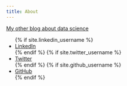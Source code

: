 ```yaml
---
title: About
---
```


<link rel="stylesheet" href="//maxcdn.bootstrapcdn.com/font-awesome/4.3.0/css/font-awesome.min.css">

[My other blog about data science](www.subsubroutine.com)

<ul>
{% if site.linkedin_username %}
  <li>
    <a href="https://au.linkedin.com/in/{{ site.linkedin_username }}">
      <i class="fa fa-linkedin"></i> LinkedIn
    </a>
  </li>
{% endif %}
{% if site.twitter_username %}
  <li>
    <a href="https://twitter.com/{{ site.twitter_username }}">
      <i class="fa fa-twitter"></i> Twitter
    </a>
  </li>
{% endif %}
{% if site.github_username %}
  <li>
    <a href="https://github.com/{{ site.github_username }}">
      <i class="fa fa-github"></i> GitHub
    </a>
  </li>
{% endif %}
</ul>
